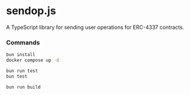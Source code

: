 # sendop.js

A TypeScript library for sending user operations for ERC-4337 contracts.

### Commands

```sh
bun install
docker compose up -d

bun run test
bun test

bun run build
```